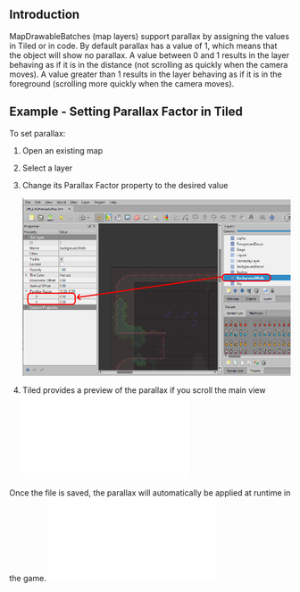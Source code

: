 ## Introduction

MapDrawableBatches (map layers) support parallax by assigning the values in Tiled or in code. By default parallax has a value of 1, which means that the object will show no parallax. A value between 0 and 1 results in the layer behaving as if it is in the distance (not scrolling as quickly when the camera moves). A value greater than 1 results in the layer behaving as if it is in the foreground (scrolling more quickly when the camera moves).

## Example - Setting Parallax Factor in Tiled

To set parallax:

1.  Open an existing map

2.  Select a layer

3.  Change its Parallax Factor property to the desired value

    ![](/media/2022-08-img_630bb51ae5135.png)

4.  Tiled provides a preview of the parallax if you scroll the main view [![](/wp-content/uploads/2022/08/28_12-34-43.gif.md)](/wp-content/uploads/2022/08/28_12-34-43.gif.md)

Once the file is saved, the parallax will automatically be applied at runtime in the game. [![](/wp-content/uploads/2022/08/28_12-36-06.gif.md)](/wp-content/uploads/2022/08/28_12-36-06.gif.md)
